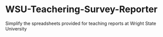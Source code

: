# WSU-Teachering-Survey-Reporter
Simplify the spreadsheets provided for teaching reports at Wright State University
